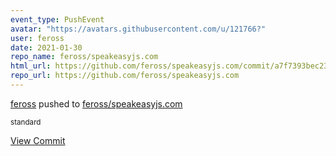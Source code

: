 ```yaml
---
event_type: PushEvent
avatar: "https://avatars.githubusercontent.com/u/121766?"
user: feross
date: 2021-01-30
repo_name: feross/speakeasyjs.com
html_url: https://github.com/feross/speakeasyjs.com/commit/a7f7393bec23c0091edd27caca846c68e156f003
repo_url: https://github.com/feross/speakeasyjs.com
---
```


<a href='https://github.com/feross' target='_blank'>feross</a> pushed to <a href='https://github.com/feross/speakeasyjs.com' target='_blank'>feross/speakeasyjs.com</a>

<small>standard</small>

<a href='https://github.com/feross/speakeasyjs.com/commit/a7f7393bec23c0091edd27caca846c68e156f003' target='_blank'>View Commit</a>